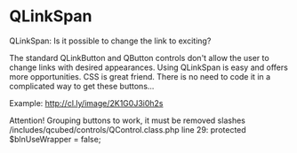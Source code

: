 QLinkSpan
=========

QLinkSpan: Is it possible to change the link to exciting?

The standard QLinkButton and QButton controls don't allow the user to change links with desired appearances. Using QLinkSpan is easy and offers more opportunities. CSS is great friend. There is no need to code it in a complicated way to get these buttons...

Example: http://cl.ly/image/2K1G0J3i0h2s

Attention! Grouping buttons to work, it must be removed slashes /includes/qcubed/controls/QControl.class.php line 29: protected $blnUseWrapper = false;
